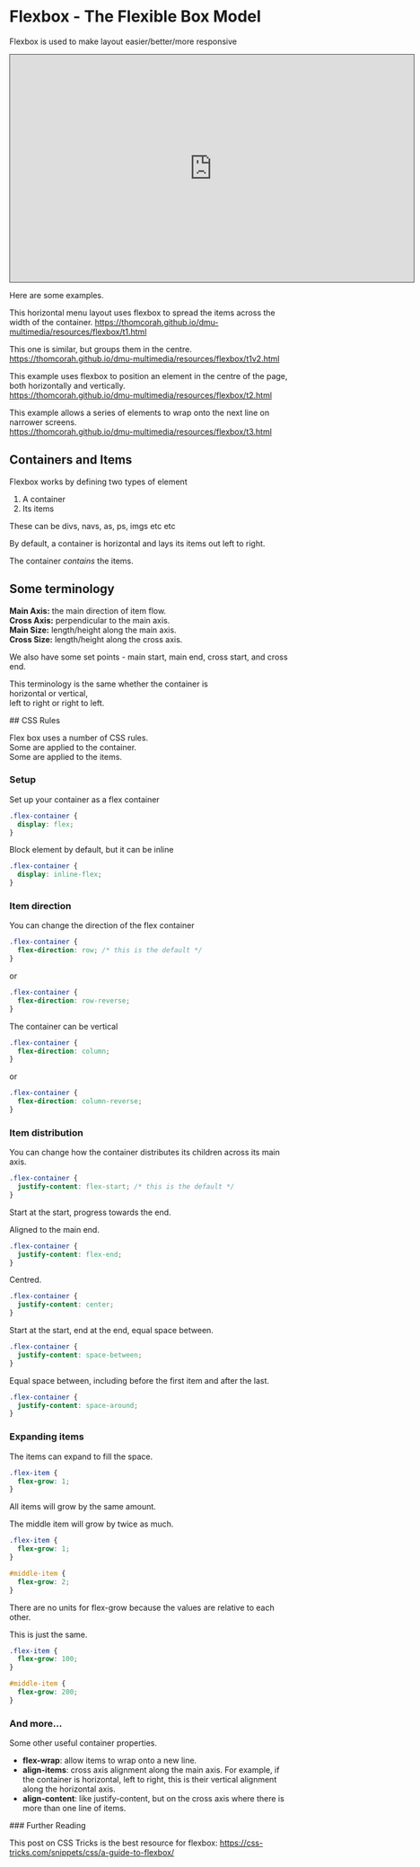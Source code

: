 # Flexbox - The Flexible Box Model

Flexbox is used to make layout easier/better/more responsive

<iframe src="https://dmureplay.cloud.panopto.eu/Panopto/Pages/Embed.aspx?id=12359b4b-6963-41c2-a1f6-ac7e0108da0e&autoplay=false&offerviewer=true&showtitle=true&showbrand=false&start=0&interactivity=all" height="405" width="720" style="border: 1px solid #464646;" allowfullscreen allow="autoplay"></iframe>

Here are some examples.

This horizontal menu layout uses flexbox to spread the items across the width of the container.
<https://thomcorah.github.io/dmu-multimedia/resources/flexbox/t1.html>

This one is similar, but groups them in the centre.  
<https://thomcorah.github.io/dmu-multimedia/resources/flexbox/t1v2.html>

This example uses flexbox to position an element in the centre of the page, both horizontally and vertically.  
<https://thomcorah.github.io/dmu-multimedia/resources/flexbox/t2.html>

This example allows a series of elements to wrap onto the next line on narrower screens.  
<https://thomcorah.github.io/dmu-multimedia/resources/flexbox/t3.html>

## Containers and Items

Flexbox works by defining two types of element

1. A container
2. Its items

These can be divs, navs, as, ps, imgs etc etc

By default, a container is horizontal and lays its items out left to right.

The container _contains_ the items.

## Some terminology

**Main Axis:** the main direction of item flow.  
**Cross Axis:** perpendicular to the main axis.  
**Main Size:** length/height along the main axis.  
**Cross Size:** length/height along the cross axis.

We also have some set points - main start, main end, cross start, and cross end.

This terminology is the same whether the container is  
horizontal or vertical,  
left to right or right to left.

## CSS Rules

Flex box uses a number of CSS rules.  
Some are applied to the container.  
Some are applied to the items.

### Setup

Set up your container as a flex container

```css
.flex-container {
  display: flex;
}
```

Block element by default, but it can be inline

```css
.flex-container {
  display: inline-flex;
}
```

### Item direction

You can change the direction of the flex container

```css
.flex-container {
  flex-direction: row; /* this is the default */
}
```

or

```css
.flex-container {
  flex-direction: row-reverse;
}
```

The container can be vertical

```css
.flex-container {
  flex-direction: column;
}
```

or

```css
.flex-container {
  flex-direction: column-reverse;
}
```

### Item distribution

You can change how the container distributes its children across its main axis.

```css
.flex-container {
  justify-content: flex-start; /* this is the default */
}
```

Start at the start, progress towards the end.

Aligned to the main end.

```css
.flex-container {
  justify-content: flex-end;
}
```

Centred.

```css
.flex-container {
  justify-content: center;
}
```

Start at the start, end at the end, equal space between.

```css
.flex-container {
  justify-content: space-between;
}
```

Equal space between, including before the first item and after the last.

```css
.flex-container {
  justify-content: space-around;
}
```

### Expanding items

The items can expand to fill the space.

```css
.flex-item {
  flex-grow: 1;
}
```

All items will grow by the same amount.

The middle item will grow by twice as much.

```css
.flex-item {
  flex-grow: 1;
}

#middle-item {
  flex-grow: 2;
}
```

There are no units for flex-grow because the values are relative to each other.

This is just the same.

```css
.flex-item {
  flex-grow: 100;
}

#middle-item {
  flex-grow: 200;
}
```

### And more...

Some other useful container properties.

- **flex-wrap**: allow items to wrap onto a new line.
- **align-items**: cross axis alignment along the main axis. For example, if the container is horizontal, left to right, this is their vertical alignment along the horizontal axis.
- **align-content**: like justify-content, but on the cross axis where there is more than one line of items.

### Further Reading

This post on CSS Tricks is the best resource for flexbox:
<https://css-tricks.com/snippets/css/a-guide-to-flexbox/>
